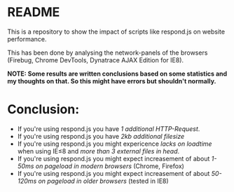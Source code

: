 # README

This is a repository to show the impact of scripts like respond.js on website performance.

This has been done by analysing the network-panels of the browsers (Firebug, Chrome DevTools, Dynatrace AJAX Edition for IE8).

__NOTE: Some results are written conclusions based on some statistics and my thoughts on that. So this might have errors but shouldn't normally.__

# Conclusion:

- If you're using respond.js you have *1 additional HTTP-Request*.
- If you're using respond.js you have *2kb additional filesize*
- If you're using respond.js you might expericence *lacks on loadtime* when using IE≤8 and *more than 3 external files in head*.
- If you're using respond.js you might expect increasement of about *1-50ms on pageload in modern browsers* (Chrome, Firefox)
- If you're using respond.js you might expect increasement of about *50-120ms on pageload in older browsers* (tested in IE8)